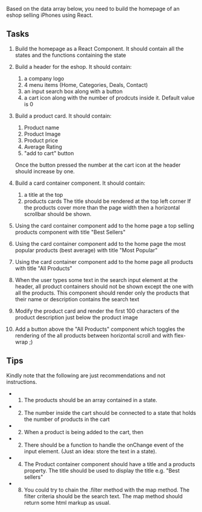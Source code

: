 Based on the data array below, you need to build the homepage of an eshop selling iPhones using React.

## Tasks

1. Build the homepage as a React Component. It should contain all the states and the functions containing the state
2. Build a header for the eshop. It should contain:

   1. a company logo
   2. 4 menu items (Home, Categories, Deals, Contact)
   3. an input search box along with a button
   4. a cart icon along with the number of prodcuts inside it. Default value is 0

3. Build a product card. It should contain:

   1. Product name
   2. Product Image
   3. Product price
   4. Average Rating
   5. "add to cart" button

   Once the button pressed the number at the cart icon at the header should increase by one.

4. Build a card container component. It should contain:

   1. a title at the top
   2. products cards
      The title should be rendered at the top left corner
      If the products cover more than the page width then a horizontal scrollbar should be shown.

5. Using the card container component add to the home page a top selling products component with title "Best Sellers"
6. Using the card container component add to the home page the most popular products (best average) with title "Most Popular"
7. Using the card container component add to the home page all products with title "All Products"
8. When the user types some text in the search input element at the header, all product containers should not be shown except the one with all the products. This component should render only the products that their name or description contains the search text

9. Modify the product card and render the first 100 characters of the product description just below the product image
10. Add a button above the "All Products" component which toggles the rendering of the all products between horizontal scroll and with flex-wrap ;)

## Tips

Kindly note that the following are just recommendations and not instructions.

- 1.  The products should be an array contained in a state.
- 2.  The number inside the cart should be connected to a state that holds the number of products in the cart
- 2.  When a product is being added to the cart, then
- 2.  There should be a function to handle the onChange event of the input element. (Just an idea: store the text in a state).
- 4.  The Product container component should have a title and a products property. The title should be used to display the title e.g. "Best sellers"
- 8.  You could try to chain the .filter method with the map method. The filter criteria should be the search text. The map method should return some html markup as usual.

